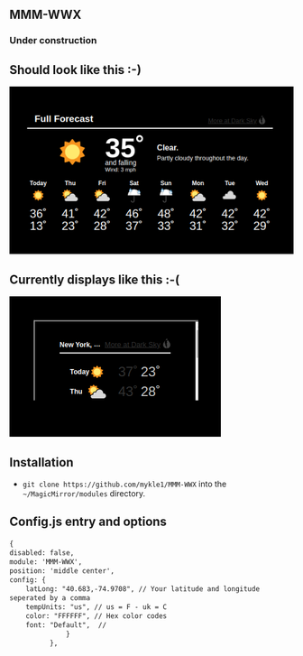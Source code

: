 ## MMM-WWX

### Under construction

## Should look like this :-)

![](images/1.png)

## Currently displays like this :-(

![](images/2.png)

## Installation

* `git clone https://github.com/mykle1/MMM-WWX` into the `~/MagicMirror/modules` directory.

## Config.js entry and options

```
{
disabled: false,
module: 'MMM-WWX',
position: 'middle center',
config: {
    latLong: "40.683,-74.9708", // Your latitude and longitude seperated by a comma
    tempUnits: "us", // us = F - uk = C
    color: "FFFFFF", // Hex color codes
    font: "Default",  //
              }
          },
```

